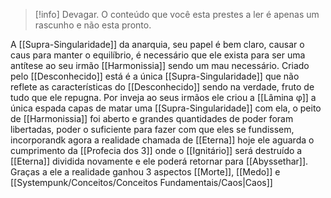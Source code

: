>[!info] Devagar.
>O conteúdo que você esta prestes a ler é apenas um rascunho e não esta pronto.

A [[Supra-Singularidade]] da anarquia, seu papel é bem claro, causar o caus para manter o equilíbrio, é necessário que ele exista para ser uma antítese ao seu irmão [[Harmonissia]] sendo um mau necessário.
Criado pelo [[Desconhecido]] está é a única [[Supra-Singularidade]] que não reflete as características do [[Desconhecido]] sendo na verdade, fruto de tudo que ele repugna.
Por inveja ao seus irmãos ele criou a [[Lâmina φ]] a única espada capas de matar uma [[Supra-Singularidade]] com ela, o peito de [[Harmonissia]] foi aberto e grandes quantidades de poder foram libertadas, poder o suficiente para fazer com que eles se fundissem, incorporandk agora a realidade chamada de [[Eterna]] hoje ele aguarda o cumprimento da [[Profecia dos 3]] onde o [[Ignitário]] será destruído a [[Eterna]] dividida novamente e ele poderá retornar para [[Abyssethar]].
Graças a ele a realidade ganhou 3 aspectos [[Morte]], [[Medo]] e [[Systempunk/Conceitos/Conceitos Fundamentais/Caos|Caos]]

